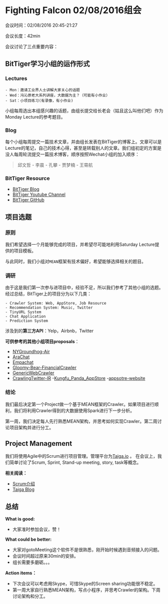 # Fighting Falcon 02/08/2016组会


会议时间：02/08/2016 20:45-21:27

会议长度：42min

会议讨论了三点重要内容：
##  BitTiger学习小组的运作形式
### **Lectures**

	- Mon：邀请工业界人士讲解大家关心的话题
	- Wed：冯沁原老大系列讲座，大数据为主？（可能有小作业）
	- Sat：小项目练习(有录像，有小作业)

小组每周选出本组感兴趣的话题，由组长提交给长老会（姑且这么叫他们吧）作为Monday Lecture的参考题目。
	
### **Blog**
每个小组每周提交一篇技术文章，并由组长发表在BitTiger的博客上。文章可以是Lecture的笔记，自己的技术心得，甚至是转载别人的文章。我们组初定的方案是没人每周轮流提交一篇技术博客，顺序按照Wechat小组的加入顺序：
>邱文哲 - 李晨 - 孔攀 - 贾梦楠 - 王霄航

###  **BitTiger Resource**
  - [BitTiger Blog](http://bittiger.blogspot.com/)
  - [BitTiger Youtube Channel](https://www.youtube.com/channel/UCrTVwxlwmn2CJINfuaiLB1Q)
  - [BitTiger GitHub](https://github.com/BitTigerInst)

## 项目选题
### 原则
我们希望选择一个月能够完成的项目，并希望尽可能地利用Saturday Lecture提供的项目模板。

与此同时，我们小组对`MEAN`框架有技术偏好，希望能够选择相关的题目。

### 调研
由于这是我们第一次参与进项目中，经验不足，所以我们参考了其他小组的选题。经过总结，BitTiger上的项目分为以下几类：

	- Crawler System: Web, AppStore, Job Resource
	- Recommendation System: Music, Twitter
	- TinyURL System
	- Chat Application
	- Prediction System

涉及到的**第三方API**：Yelp，Airbnb，Twitter

**可供参考的其他小组项目proposals**：
- [NYGroundhog-Air](https://github.com/BitTigerInst/NYGroundhog-Air)
- [AraChat](https://github.com/BitTigerInst/AraChat)
- [Empachat](https://github.com/BitTigerInst/Empachat)
- [Gloomy-Bear-FinancialCrawler](https://github.com/BitTigerInst/Gloomy-Bear-FinancialCrawler)
- [GenericWebCrawler](https://github.com/BitTigerInst/GenericWebCrawler)
- [CrawlingTwitter-IR](https://github.com/BitTigerInst/CrawlingTwitter-IR)
-[Kungfu_Panda_AppStore](https://github.com/BitTigerInst/Kungfu_Panda_AppStore)
-[appsotre-website](https://github.com/BitTigerInst/appsotre-website)

### 结论
我们最后决定第一个Project做一个基于MEAN框架的Crawler。如果项目进行顺利，我们将利用Crawler得到的大数据使用Spark进行下一步分析。

第一周，我们决定每人先行熟悉MEAN架构，并思考如何实现Crawler。第二周讨论项目架构并进行分工。


## Project Management
我们将使用Agile中的Scrum进行项目管理。管理平台为[Taiga.io](https://taiga.io/) 。 在会议上，我们简单讨论了Scrum, Sprint, Stand-up meeting, story, task等概念。

**相关阅读：**
- [Scrum介绍](http://www.cnblogs.com/sanjia/p/scrum_introduction.html)
- [Taiga Blog](https://blog.taiga.io/)


## 总结
**What is good:**
- 大家准时参加会议，赞！

**What could be better:**
- 大家对gotoMeeting这个软件不是很熟悉，刚开始时候遇到音频接入的问题。
- 会议时间超过原来30min的安排。
- 组长需要多磨砺。。。

**Action items：**
- 下次会议可以考虑用Skype，可惜Skype的Screen sharing功能很不稳定。
- 第一周大家自行熟悉MEAN架构，写点小程序，并思考Crawler的架构。下周讨论架构和分工。
